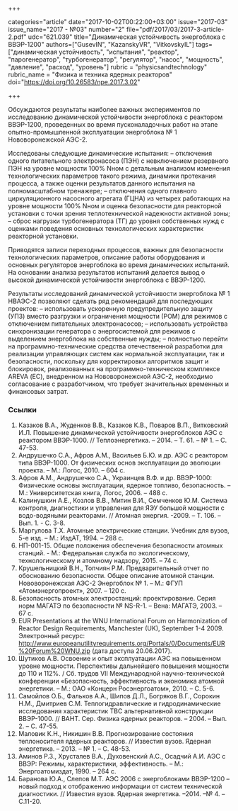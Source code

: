 +++

categories="article"
date="2017-10-02T00:22:00+03:00"
issue="2017-03"
issue_name="2017 - №03"
number="2"
file="pdf/2017/03/2017-3-article-2.pdf"
udc="621.039"
title="Динамическая устойчивость энергоблока с ВВЭР-1200"
authors=["GusevIN", "KazanskyVR", "VitkovskyIL"]
tags=["динамическая устойчивость", "испытания", "реактор", "парогенератор", "турбогенератор", "регулятор", "насос", "мощность", "давление", "расход", "уровень"]
rubric = "physicsandtechnology"
rubric_name = "Физика и техника ядерных реакторов"
doi="https://doi.org/10.26583/npe.2017.3.02"

+++

Обсуждаются результаты наиболее важных экспериментов по исследованию динамической устойчивости энергоблока с реактором ВВЭР-1200, проведенных во время пусконаладочных работ на этапе опытно-промышленной эксплуатации энергоблока № 1 Нововоронежской АЭС-2.

Исследованы следующие динамические испытания:
– отключения одного питательного электронасоса (ПЭН) с невключением резервного ПЭН на уровне мощности 100% Nном с детальным анализом изменения технологических параметров такого режима, динамики протекания процесса, а также оценки результатов данного испытания на полномасштабном тренажере;
– отключения одного главного циркуляционного насосного агрегата (ГЦНА) из четырех работающих на уровне мощности 100% Nном и оценка безопасности для реакторной установки с точки зрения теплотехнической надежности активной зоны;
– сброс нагрузки турбогенератора (ТГ) до уровня собственных нужд с оценками поведения основных технологических характеристик реакторной установки.

Приводятся записи переходных процессов, важных для безопасности технологических параметров, описание работы оборудования и основных регуляторов энергоблока во время динамических испытаний. На основании анализа результатов испытаний делается вывод о высокой динамической устойчивости энергоблока с ВВЭР-1200.

Результаты исследований динамической устойчивости энергоблока № 1 НВАЭС-2 позволяют сделать ряд рекомендаций для последующих проектов:
– использовать ускоренную предупредительную защиту (УПЗ) вместо разгрузки и ограничения мощности (РОМ) для режимов с отключением питательных электронасосов;
– использовать устройства синхронизации генератора с энергосистемой для режимов с выделением энергоблока на собственные нужды;
– полностью перейти на программно-технические средства отечественной разработки для реализации управляющих систем как нормальной эксплуатации, так и безопасности, поскольку для корректировки алгоритмов защит и блокировок, реализованных на программно-техническом комплексе AREVA (ЕС), внедренном на Нововоронежской АЭС-2, необходимо согласование с разработчиком, что требует значительных временных и финансовых затрат.

### Ссылки

1. Казаков В.А., Жуденков В.В., Казаков К.В., Поваров В.П., Витковский И.Л. Повышение динамической устойчивости энергоблоков АЭС с реактором ВВЭР-1000. // Теплоэнергетика. – 2014. – Т. 61. – № 1. – С. 47-53.
2. Андрушечко С.А., Афров А.М., Васильев Б.Ю. и др. АЭС с реактором типа ВВЭР-1000. От физических основ эксплуатации до эволюции проекта. – М.: Логос, 2010. – 604 с.
3. Афров А.М., Андрушечко С.А., Украинцев В.Ф. и др. ВВЭР-1000: Физические основы эксплуатации, ядерное топливо, безопасность. – М.: Университетская книга, Логос, 2006. – 488 с.
4. Калинушкин А.Е., Козлов В.В., Митин В.И., Семченков Ю.М. Система контроля, диагностики и управления для ЯЭУ большой мощности с водо-водяными реакторами. // Атомная энергия. -2009. – Т. 106. – Вып. 1. - С. 3-8.
5. Маргулова Т.Х. Атомные электрические станции. Учебник для вузов, 5-е изд. – М.: ИздАТ, 1994. – 288 с.
6. НП-001-15. Общие положения обеспечения безопасности атомных станций. - М.: Федеральная служба по экологическому, технологическому и атомному надзору, 2015. – 74 с.
7. Крушельницкий В.Н., Топчиян Р.М. Предварительный отчет по обоснованию безопасности. Общее описание атомной станции. Нововоронежская АЭС-2 Энергоблок № 1. – М.: ФГУП «Атомэнергопроект», 2007. – 120 c.
8. Безопасность атомных электростанций: проектирование. Серия норм МАГАТЭ по безопасности № NS-R-1. – Вена: МАГАТЭ, 2003. – 67 c.
9. EUR Presentations at the WNU International Forum on Harmonization of Reactor Design Requirements, Manchester (UK), September 1-4 2009. Электронный ресурс: http://www.europeanutilityrequirements.org/Portals/0/Documents/EUR%20Forum%20WNU.zip (дата доступа 20.06.2017).
10. Шутиков А.В. Освоение и опыт эксплуатации АЭС на повышенном уровне мощности. Перспективы дальнейшего повышения мощности до 110 и 112%. / Сб. трудов VII Международной научно-технической конференции «Безопасность, эффективность и экономика атомной энергетики. – М.: ОАО «Концерн Росэнергоатом», 2010. – С. 5-6.
11. Самойлов О.Б., Фальков А.А., Шипов Д.Л., Богряков В.Г., Сорокин Н.М., Дмитриев С.М. Теплогидравлические и гидродинамические исследования характеристик ТВС альтернативной конструкции ВВЭР-1000. // ВАНТ. Сер. Физика ядерных реакторов. – 2004. – Вып. 2. – С. 47-55.
12. Маловик К.Н., Никишин В.В. Прогнозирование состояния теплоносителя ядерных реакторов. // Известия вузов. Ядерная энергетика. – 2013. – № 1. – С. 48-53.
13. Аминов Р.З., Хрусталев В.А., Духовенский А.С., Осадчий А.И. АЭС с ВВЭР: Режимы, характеристики, эффективность. – М.: Энергоатомиздат, 1990. – 264 с.
14. Баранова Ю.А., Слепов М.Т. АЭС 2006 с энергоблоками ВВЭР-1200 – новый подход к отображению информации от систем технической диагностики. // Известия вузов. Ядерная энергетика. –2014. –№ 4. – С.11-20.